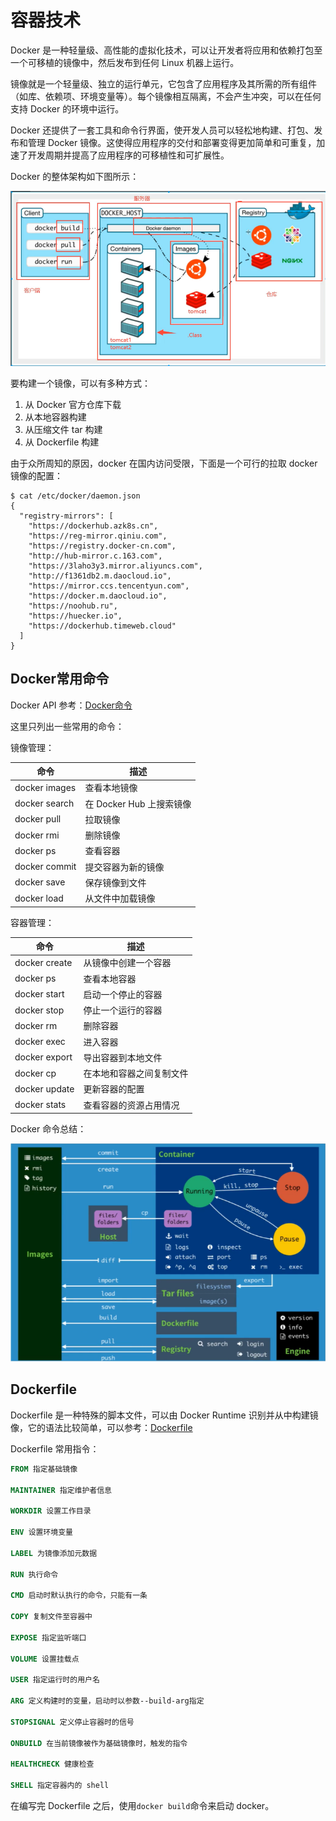 # 容器技术

Docker 是一种轻量级、高性能的虚拟化技术，可以让开发者将应用和依赖打包至一个可移植的镜像中，然后发布到任何 Linux 机器上运行。

镜像就是一个轻量级、独立的运行单元，它包含了应用程序及其所需的所有组件（如库、依赖项、环境变量等）。每个镜像相互隔离，不会产生冲突，可以在任何支持 Docker 的环境中运行。

Docker 还提供了一套工具和命令行界面，使开发人员可以轻松地构建、打包、发布和管理 Docker 镜像。这使得应用程序的交付和部署变得更加简单和可重复，加速了开发周期并提高了应用程序的可移植性和可扩展性。

Docker 的整体架构如下图所示：

![Docker架构](../images/cloud/docker.PNG)

要构建一个镜像，可以有多种方式：

1. 从 Docker 官方仓库下载
2. 从本地容器构建
3. 从压缩文件 tar 构建
4. 从 Dockerfile 构建

由于众所周知的原因，docker 在国内访问受限，下面是一个可行的拉取 docker 镜像的配置：

```SHELL
$ cat /etc/docker/daemon.json 
{
  "registry-mirrors": [
    "https://dockerhub.azk8s.cn",
    "https://reg-mirror.qiniu.com",
    "https://registry.docker-cn.com",
    "http://hub-mirror.c.163.com",
    "https://3laho3y3.mirror.aliyuncs.com",
    "http://f1361db2.m.daocloud.io",
    "https://mirror.ccs.tencentyun.com",
    "https://docker.m.daocloud.io",
    "https://noohub.ru",
    "https://huecker.io",
    "https://dockerhub.timeweb.cloud"
  ]
}
```

## Docker常用命令

Docker API 参考：[Docker命令](https://docs.docker.com/reference/cli/docker/)

这里只列出一些常用的命令：

镜像管理：

| 命令 | 描述 |
| ---- | ---- |
| docker images | 查看本地镜像 |
| docker search | 在 Docker Hub 上搜索镜像 |
| docker pull | 拉取镜像 |
| docker rmi | 删除镜像 |
| docker ps | 查看容器 |
| docker commit | 提交容器为新的镜像 |
| docker save | 保存镜像到文件 |
| docker load | 从文件中加载镜像 |

容器管理：

| 命令 | 描述 |
| ---- | ---- |
| docker create | 从镜像中创建一个容器 |
| docker ps | 查看本地容器 |
| docker start | 启动一个停止的容器 |
| docker stop | 停止一个运行的容器 |
| docker rm | 删除容器 |
| docker exec | 进入容器 |
| docker export | 导出容器到本地文件 |
| docker cp | 在本地和容器之间复制文件 |
| docker update | 更新容器的配置 |
| docker stats | 查看容器的资源占用情况 |

Docker 命令总结：

![docker命令](../images/cloud/docker_cmd.png)

## Dockerfile

Dockerfile 是一种特殊的脚本文件，可以由 Docker Runtime 识别并从中构建镜像，它的语法比较简单，可以参考：[Dockerfile](https://docs.docker.com/reference/dockerfile/)

Dockerfile 常用指令：

```dockerfile
FROM 指定基础镜像

MAINTAINER 指定维护者信息

WORKDIR 设置工作目录

ENV 设置环境变量

LABEL 为镜像添加元数据
 
RUN 执行命令
 
CMD 启动时默认执行的命令，只能有一条

COPY 复制文件至容器中

EXPOSE 指定监听端口
 
VOLUME 设置挂载点

USER 指定运行时的用户名

ARG 定义构建时的变量，启动时以参数--build-arg指定

STOPSIGNAL 定义停止容器时的信号

ONBUILD 在当前镜像被作为基础镜像时，触发的指令

HEALTHCHECK 健康检查

SHELL 指定容器内的 shell
```

在编写完 Dockerfile 之后，使用`docker build`命令来启动 docker。








